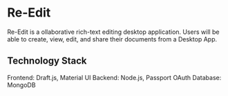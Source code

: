 # Re-Edit

Re-Edit is a ollaborative rich-text editing desktop application. Users will be able to create, view, edit, and share their documents from a Desktop App.

## Technology Stack
Frontend: Draft.js, Material UI
Backend: Node.js, Passport OAuth
Database: MongoDB
